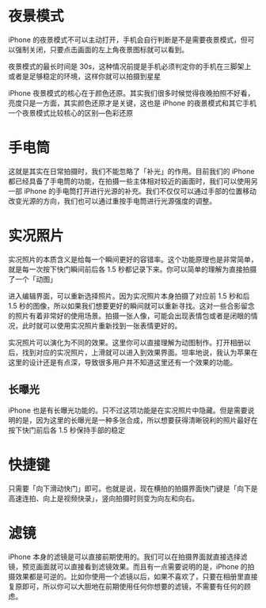 
# 夜景模式 

iPhone 的夜景模式不可以主动打开，手机会自行判断是不是需要夜景模式，但可以强制关闭，只要点击画面的左上角夜景图标就可以看到。

夜景模式的最长时间是 30s，这种情况前提是手机必须判定你的手机在三脚架上或者是足够稳定的环境，这样你就可以拍摄到星星

iPhone 夜景模式的核心在于颜色还原。其实我们很多时候觉得夜晚拍照不好看，亮度只是一方面，其实颜色还原才是关键，这也是 iPhone 的夜景模式和其它手机一个夜景模式比较核心的区别—色彩还原

# 手电筒

这就是其实在日常拍摄时，我们不能忽略了「补光」的作用。目前我们的 iPhone 都已经具备了手电筒的功能，在拍摄一些主体相对较近的画面时，我们可以使用另一部 iPhone 的手电筒打开进行光源的补充。我们不仅仅可以通过手部的位置移动改变光源的方向，我们也可以通过重按手电筒进行光源强度的调整。

# 实况照片

实况照片的本质含义是给每一个瞬间更好的容错率。这个功能原理也是非常简单，就是每一次按下快门瞬间前后各 1.5 秒都记录下来。你可以简单的理解为直接拍摄了一个「动图」

进入编辑界面，可以重新选择照片。因为实况照片本身拍摄了对应前 1.5 秒和后 1.5 秒的图像，所以如果我们想要更好的瞬间就可以重新寻找。这对一些合影留念的照片有着非常好的使用场景。拍摄一张人像，可能会出现表情包或者是闭眼的情况，此时就可以使用实况照片重新找到一张表情更好的。

实况照片可以演化为不同的效果。这里你可以直接理解为动图制作。打开相册以后，找到对应的实况照片，上滑就可以进入到效果界面。坦率地说，我认为苹果在这里的设计还是有点深，导致很多用户并不知道这里还有一个效果的功能。

## 长曝光

iPhone 也是有长曝光功能的。只不过这项功能是在实况照片中隐藏。但是需要说明的是，因为这里的长曝光是一种多张合成，所以想要获得清晰锐利的照片最好在按下快门前后各 1.5 秒保持手部的稳定

# 快捷键

只需要「向下滑动快门」即可。也就是说，现在横拍的拍摄界面快门键是「向下是高速连拍、向上是视频快录」，竖向拍摄时则变为向左和向右。

# 滤镜

iPhone 本身的滤镜是可以直接前期使用的。我们可以在拍摄界面就直接选择滤镜，预览画面就可以直接看到滤镜效果。而且有一点需要说明的是，iPhone 的拍摄效果都是可逆的。比如你使用一个滤镜以后，如果不喜欢了，只要在相册里直接复原即可，所以你可以大胆地在前期使用任何你想要的滤镜，不需要有任何的顾虑。
